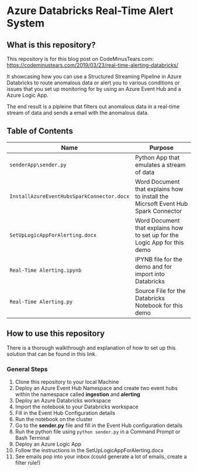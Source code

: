 # Azure Databricks Real-Time Alert System

## What is this repository?

This repository is for this blog post on CodeMinusTears.com:  
https://codeminustears.com/2019/03/23/real-time-alerting-databricks/  
  
It showcasing how you can use a Structured Streaming Pipeline in Azure Databricks to route anomalous data or alert you to various conditions or issues that you set up monitoring for by using an Azure Event Hub and a Azure Logic App.  
  
The end result is a pipleine that filters out anomalous data in a real-time stream of data and sends a email with the anomalous data.

## Table of Contents

|Name|Purpose|
|---|---|
|`senderApp\sender.py`|Python App that emulates a stream of data|
|`InstallAzureEventHubsSparkConnector.docx`|Word Document that explains how to install the Micrsoft Event Hub Spark Connector|
|`SetUpLogicAppForAlerting.docx`|Word Document that explains how to set up for the Logic App for this demo|
|`Real-Time Alerting.ipynb`|IPYNB file for the demo and for import into Databricks|
|`Real-Time Alerting.py`|Source File for the Databricks Notebook for this demo|

## How to use this repository

There is a thorough walkthrough and explanation of how to set up this solution that can be found in this link.
  
### General Steps

1. Clone this repository to your local Machine
2. Deploy an Azure Event Hub Namespace and create two event hubs within the namespace called **ingestion** and **alerting**
3. Deploy an Azure Databricks workspace
4. Import the notebook to your Databricks workspace
5. Fill in the Event Hub Configuration details
6. Run the notebook on the cluster
7. Go to the **sender.py** file and fill in the Event Hub configuration details
8. Run the python file using `python sender.py` in a Command Prompt or Bash Terminal
9. Deploy an Azure Logic App
10. Follow the instructions in the SetUpLogicAppForAlerting.docx
11. See emails pop into your inbox (could generate a lot of emails, create a filter rule!)